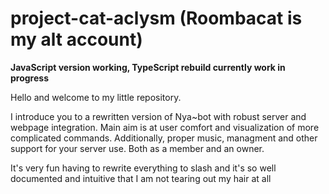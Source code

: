# project-cat-aclysm (Roombacat is my alt account)
**JavaScript version working, TypeScript rebuild currently work in progress**

Hello and welcome to my little repository.

I introduce you to a rewritten version of Nya~bot with robust server and webpage integration. Main aim is at user comfort and visualization of more complicated commands. Additionally, proper music, managment and other support for your server use. Both as a member and an owner.

It's very fun having to rewrite everything to slash and it's so well documented and intuitive that I am not tearing out my hair at all
